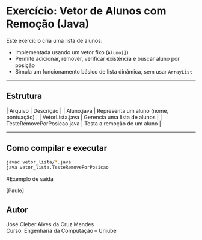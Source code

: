 # Exercício: Vetor de Alunos com Remoção (Java)

Este exercício cria uma lista de alunos:

- Implementada usando um vetor fixo (`Aluno[]`)
- Permite adicionar, remover, verificar existência e buscar aluno por posição
- Simula um funcionamento básico de lista dinâmica, sem usar `ArrayList`

---

## Estrutura

| Arquivo | Descrição |
| Aluno.java | Representa um aluno (nome, pontuação) |
| VetorLista.java | Gerencia uma lista de alunos |
| TesteRemovePorPosicao.java | Testa a remoção de um aluno |

---

## Como compilar e executar

```bash
javac vetor_lista/*.java
java vetor_lista.TesteRemovePorPosicao
```

#Exemplo de saída

[Paulo]

## Autor
José Cleber Alves da Cruz Mendes  
Curso: Engenharia da Computação – Uniube
